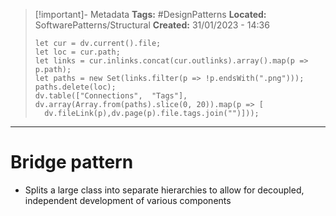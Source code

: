 > [!important]- Metadata
> **Tags:** #DesignPatterns 
> **Located:** SoftwarePatterns/Structural
> **Created:** 31/01/2023 - 14:36
> ```dataviewjs
>let cur = dv.current().file;
>let loc = cur.path;
>let links = cur.inlinks.concat(cur.outlinks).array().map(p => p.path);
>let paths = new Set(links.filter(p => !p.endsWith(".png")));
>paths.delete(loc);
>dv.table(["Connections",  "Tags"], dv.array(Array.from(paths).slice(0, 20)).map(p => [
>   dv.fileLink(p),dv.page(p).file.tags.join("")]));
> ```

___
# Bridge pattern
- Splits a large class into separate hierarchies to allow for decoupled, independent development of various components 
